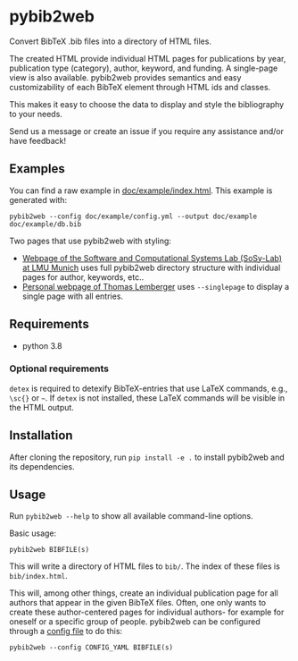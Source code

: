 <!--
This file is part of pybib2web, a translator of BibTeX to HTML.
https://gitlab.com/sosy-lab/software/pybib2web

SPDX-FileCopyrightText: 2021 Dirk Beyer <https://www.sosy-lab.org>

SPDX-License-Identifier: Apache-2.0
-->

# pybib2web

Convert BibTeX .bib files into a directory of HTML files.

The created HTML provide individual HTML pages for publications by
year, publication type (category), author, keyword, and funding.
A single-page view is also available.
pybib2web provides semantics and easy customizability of each BibTeX element
through HTML ids and classes.

This makes it easy to choose the data to display and style the bibliography to your needs.

Send us a message or create an issue if you require any assistance and/or have feedback!

## Examples

You can find a raw example in [doc/example/index.html](doc/example/index.html).
This example is generated with:

```
pybib2web --config doc/example/config.yml --output doc/example doc/example/db.bib
```

Two pages that use pybib2web with styling:

- [Webpage of the Software and Computational Systems Lab (SoSy-Lab) at LMU Munich](https://www.sosy-lab.org/research/bib/All/index.html) uses full pybib2web directory structure with individual pages for author, keywords, etc..
- [Personal webpage of Thomas Lemberger](https://thomaslemberger.com/pub/index.html) uses `--singlepage` to display a single page with all entries.


## Requirements

- python 3.8

### Optional requirements

`detex` is required to detexify BibTeX-entries that use LaTeX commands,
e.g., `\sc{}` or `~`. If `detex` is not installed, these LaTeX commands will be visible
in the HTML output.


## Installation

After cloning the repository, run `pip install -e .` to install pybib2web and its dependencies.


## Usage

Run `pybib2web --help` to show all available command-line options.

Basic usage:

```
pybib2web BIBFILE(s)
```

This will write a directory of HTML files to `bib/`.
The index of these files is `bib/index.html`.

This will, among other things, create
an individual publication page for all authors that appear in the given BibTeX files.
Often, one only wants to create these author-centered pages for individual authors-
for example for oneself or a specific group of people.
pybib2web can be configured through a [config file](doc/config.yml) to do this:

```
pybib2web --config CONFIG_YAML BIBFILE(s)
```
